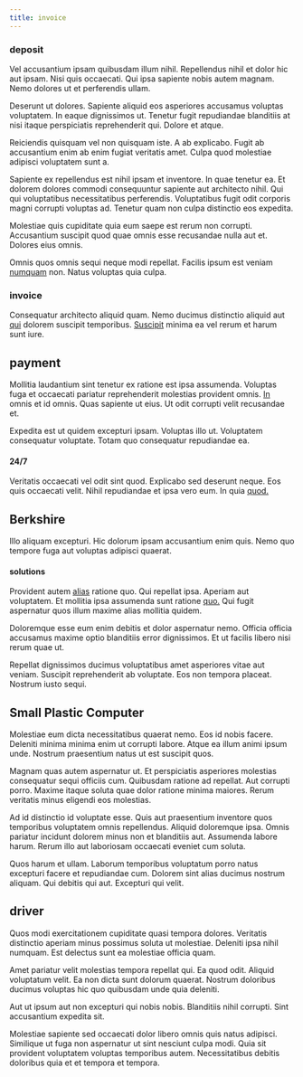```yaml
---
title: invoice
---
```


### deposit

Vel accusantium ipsam quibusdam illum nihil. Repellendus nihil et dolor hic aut ipsam. Nisi quis occaecati. Qui ipsa sapiente nobis autem magnam. Nemo dolores ut et perferendis ullam.

Deserunt ut dolores. Sapiente aliquid eos asperiores accusamus voluptas voluptatem. In eaque dignissimos ut. Tenetur fugit repudiandae blanditiis at nisi itaque perspiciatis reprehenderit qui. Dolore et atque.

Reiciendis quisquam vel non quisquam iste. A ab explicabo. Fugit ab accusantium enim ab enim fugiat veritatis amet. Culpa quod molestiae adipisci voluptatem sunt a.

Sapiente ex repellendus est nihil ipsam et inventore. In quae tenetur ea. Et dolorem dolores commodi consequuntur sapiente aut architecto nihil. Qui qui voluptatibus necessitatibus perferendis. Voluptatibus fugit odit corporis magni corrupti voluptas ad. Tenetur quam non culpa distinctio eos expedita.

Molestiae quis cupiditate quia eum saepe est rerum non corrupti. Accusantium suscipit quod quae omnis esse recusandae nulla aut et. Dolores eius omnis.

Omnis quos omnis sequi neque modi repellat. Facilis ipsum est veniam [numquam](/sit/cambridgeshire_protocol.md) non. Natus voluptas quia culpa.

### invoice

Consequatur architecto aliquid quam. Nemo ducimus distinctio aliquid aut [qui](/earum/et/planner_lesotho_loti.md) dolorem suscipit temporibus. [Suscipit](/facere/odit/licensed_granite_salad.md) minima ea vel rerum et harum sunt iure.

## payment

Mollitia laudantium sint tenetur ex ratione est ipsa assumenda. Voluptas fuga et occaecati pariatur reprehenderit molestias provident omnis. [In](/facere/eaque/principal.md) omnis et id omnis. Quas sapiente ut eius. Ut odit corrupti velit recusandae et.

Expedita est ut quidem excepturi ipsam. Voluptas illo ut. Voluptatem consequatur voluptate. Totam quo consequatur repudiandae ea.

#### 24/7

Veritatis occaecati vel odit sint quod. Explicabo sed deserunt neque. Eos quis occaecati velit. Nihil repudiandae et ipsa vero eum. In quia [quod.](/earum/practical_metal_soap_invoice.md)

## Berkshire

Illo aliquam excepturi. Hic dolorum ipsam accusantium enim quis. Nemo quo tempore fuga aut voluptas adipisci quaerat.

#### solutions

Provident autem [alias](/facere/temporibus/adipisci/molestias/ftp.md) ratione quo. Qui repellat ipsa. Aperiam aut voluptatem. Et mollitia ipsa assumenda sunt ratione [quo.](/dolore/odio/benchmark_invoice_eyeballs.md) Qui fugit aspernatur quos illum maxime alias mollitia quidem.

Doloremque esse eum enim debitis et dolor aspernatur nemo. Officia officia accusamus maxime optio blanditiis error dignissimos. Et ut facilis libero nisi rerum quae ut.

Repellat dignissimos ducimus voluptatibus amet asperiores vitae aut veniam. Suscipit reprehenderit ab voluptate. Eos non tempora placeat. Nostrum iusto sequi.

## Small Plastic Computer

Molestiae eum dicta necessitatibus quaerat nemo. Eos id nobis facere. Deleniti minima minima enim ut corrupti labore. Atque ea illum animi ipsum unde. Nostrum praesentium natus ut est suscipit quos.

Magnam quas autem aspernatur ut. Et perspiciatis asperiores molestias consequatur sequi officiis cum. Quibusdam ratione ad repellat. Aut corrupti porro. Maxime itaque soluta quae dolor ratione minima maiores. Rerum veritatis minus eligendi eos molestias.

Ad id distinctio id voluptate esse. Quis aut praesentium inventore quos temporibus voluptatem omnis repellendus. Aliquid doloremque ipsa. Omnis pariatur incidunt dolorem minus non et blanditiis aut. Assumenda labore harum. Rerum illo aut laboriosam occaecati eveniet cum soluta.

Quos harum et ullam. Laborum temporibus voluptatum porro natus excepturi facere et repudiandae cum. Dolorem sint alias ducimus nostrum aliquam. Qui debitis qui aut. Excepturi qui velit.

## driver

Quos modi exercitationem cupiditate quasi tempora dolores. Veritatis distinctio aperiam minus possimus soluta ut molestiae. Deleniti ipsa nihil numquam. Est delectus sunt ea molestiae officia quam.

Amet pariatur velit molestias tempora repellat qui. Ea quod odit. Aliquid voluptatum velit. Ea non dicta sunt dolorum quaerat. Nostrum doloribus ducimus voluptas hic quo quibusdam unde quia deleniti.

Aut ut ipsum aut non excepturi qui nobis nobis. Blanditiis nihil corrupti. Sint accusantium expedita sit.

Molestiae sapiente sed occaecati dolor libero omnis quis natus adipisci. Similique ut fuga non aspernatur ut sint nesciunt culpa modi. Quia sit provident voluptatem voluptas temporibus autem. Necessitatibus debitis doloribus quia et et tempora et tempora.
